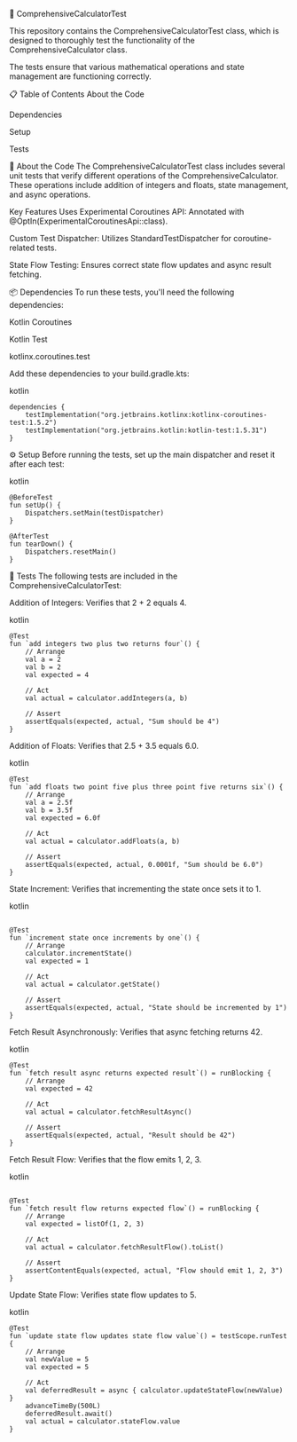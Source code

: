 📐 ComprehensiveCalculatorTest

This repository contains the ComprehensiveCalculatorTest class, which is designed to thoroughly test the functionality of the ComprehensiveCalculator class.

The tests ensure that various mathematical operations and state management are functioning correctly.

📋 Table of Contents
About the Code

Dependencies

Setup

Tests

📖 About the Code
The ComprehensiveCalculatorTest class includes several unit tests that verify different operations of the ComprehensiveCalculator. These operations include addition of integers and floats, state management, and async operations.

Key Features
Uses Experimental Coroutines API: Annotated with @OptIn(ExperimentalCoroutinesApi::class).

Custom Test Dispatcher: Utilizes StandardTestDispatcher for coroutine-related tests.

State Flow Testing: Ensures correct state flow updates and async result fetching.

📦 Dependencies
To run these tests, you'll need the following dependencies:

Kotlin Coroutines

Kotlin Test

kotlinx.coroutines.test

Add these dependencies to your build.gradle.kts:

kotlin
```
dependencies {
    testImplementation("org.jetbrains.kotlinx:kotlinx-coroutines-test:1.5.2")
    testImplementation("org.jetbrains.kotlin:kotlin-test:1.5.31")
}
```
⚙️ Setup
Before running the tests, set up the main dispatcher and reset it after each test:

kotlin
```
@BeforeTest
fun setUp() {
    Dispatchers.setMain(testDispatcher)
}

@AfterTest
fun tearDown() {
    Dispatchers.resetMain()
}
```
🧪 Tests
The following tests are included in the ComprehensiveCalculatorTest:

Addition of Integers: Verifies that 2 + 2 equals 4.

kotlin

```
@Test
fun `add integers two plus two returns four`() {
    // Arrange
    val a = 2
    val b = 2
    val expected = 4

    // Act
    val actual = calculator.addIntegers(a, b)

    // Assert
    assertEquals(expected, actual, "Sum should be 4")
}
```

Addition of Floats: Verifies that 2.5 + 3.5 equals 6.0.

kotlin

```
@Test
fun `add floats two point five plus three point five returns six`() {
    // Arrange
    val a = 2.5f
    val b = 3.5f
    val expected = 6.0f

    // Act
    val actual = calculator.addFloats(a, b)

    // Assert
    assertEquals(expected, actual, 0.0001f, "Sum should be 6.0")
}
```

State Increment: Verifies that incrementing the state once sets it to 1.

kotlin
```

@Test
fun `increment state once increments by one`() {
    // Arrange
    calculator.incrementState()
    val expected = 1

    // Act
    val actual = calculator.getState()

    // Assert
    assertEquals(expected, actual, "State should be incremented by 1")
}
```

Fetch Result Asynchronously: Verifies that async fetching returns 42.

kotlin

```
@Test
fun `fetch result async returns expected result`() = runBlocking {
    // Arrange
    val expected = 42

    // Act
    val actual = calculator.fetchResultAsync()

    // Assert
    assertEquals(expected, actual, "Result should be 42")
}
```

Fetch Result Flow: Verifies that the flow emits 1, 2, 3.

kotlin
```

@Test
fun `fetch result flow returns expected flow`() = runBlocking {
    // Arrange
    val expected = listOf(1, 2, 3)

    // Act
    val actual = calculator.fetchResultFlow().toList()

    // Assert
    assertContentEquals(expected, actual, "Flow should emit 1, 2, 3")
}
```

Update State Flow: Verifies state flow updates to 5.

kotlin
```
@Test
fun `update state flow updates state flow value`() = testScope.runTest {
    // Arrange
    val newValue = 5
    val expected = 5

    // Act
    val deferredResult = async { calculator.updateStateFlow(newValue) }
    advanceTimeBy(500L)
    deferredResult.await()
    val actual = calculator.stateFlow.value
}
```
